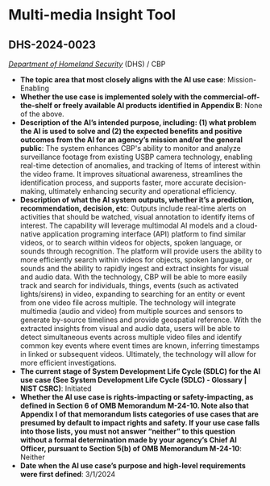 # Multi-media Insight Tool
## DHS-2024-0023
_[Department of Homeland Security](<../3_agency/Department of Homeland Security.md>)_ (DHS) / CBP


+ **The topic area that most closely aligns with the AI use case**: Mission-Enabling
+ **Whether the use case is implemented solely with the commercial-off-the-shelf or freely available AI products identified in Appendix B**: None of the above.
+ **Description of the AI’s intended purpose, including: (1) what problem the AI is used to solve and (2) the expected benefits and positive outcomes from the AI for an agency’s mission and/or the general public**: The system enhances CBP's ability to monitor and analyze surveillance footage from existing USBP camera technology, enabling real-time detection of anomalies, and tracking of Items of interest within the video frame. It improves situational awareness, streamlines the identification process, and supports faster, more accurate decision-making, ultimately enhancing security and operational efficiency.
+ **Description of what the AI system outputs, whether it’s a prediction, recommendation, decision, etc**: Outputs include real-time alerts on activities that should be watched, visual annotation to identify items of interest.
The capability will leverage multimodal AI models and a cloud-native application programing interface (API) platform to find similar videos, or to search within videos for objects, spoken language, or sounds through recognition. The platform will provide users the ability to more efficiently search within videos for objects, spoken language, or sounds and the ability to rapidly ingest and extract insights for visual and audio data. With the technology, CBP will be able to more easily track and search for individuals, things, events (such as activated lights/sirens) in video, expanding to searching for an entity or event from one video file across multiple. The technology will integrate multimedia (audio and video) from multiple sources and sensors to generate by-source timelines and provide geospatial reference. With the extracted insights from visual and audio data, users will be able to detect simultaneous events across multiple video files and identify common key events where event times are known, inferring timestamps in linked or subsequent videos. Ultimately, the technology will allow for more efficient investigations. 
+ **The current stage of System Development Life Cycle (SDLC) for the AI use case (See System Development Life Cycle (SDLC) - Glossary | NIST CSRC)**: Initiated
+ **Whether the AI use case is rights-impacting or safety-impacting, as defined in Section 6 of OMB Memorandum M-24-10. Note also that Appendix I of that memorandum lists categories of use cases that are presumed by default to impact rights and safety. If your use case falls into those lists, you must not answer “neither” to this question without a formal determination made by your agency’s Chief AI Officer, pursuant to Section 5(b) of OMB Memorandum M-24-10**: Neither
+ **Date when the AI use case’s purpose and high-level requirements were first defined**: 3/1/2024